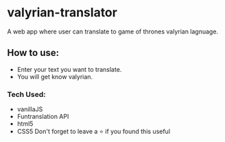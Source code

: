 # valyrian-translator
A web app where user can translate to game of thrones valyrian lagnuage.
## How to use:
- Enter your text you want to translate.
- You will get know valyrian.
### Tech Used:
- vanillaJS
- Funtranslation API
- html5
- CSS5
Don't forget to leave a ⭐ if you found this useful
